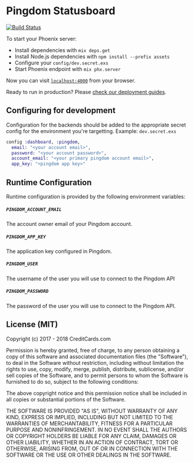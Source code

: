 # Pingdom Statusboard

[![Build Status](https://travis-ci.org/CreditCardsCom/pingdom-statusboard.svg?branch=master)](https://travis-ci.org/CreditCardsCom/pingdom-statusboard)

To start your Phoenix server:

  * Install dependencies with `mix deps.get`
  * Install Node.js dependencies with `npm install --prefix assets`
  * Configure your `config/dev.secret.exs`
  * Start Phoenix endpoint with `mix phx.server`

Now you can visit [`localhost:4000`](http://localhost:4000) from your browser.

Ready to run in production? Please [check our deployment guides](http://www.phoenixframework.org/docs/deployment).

## Configuring for development

Configuration for the backends should be added to the appropriate secret config for the environment you're targetting. Example: `dev.secret.exs`

```elixir
config :dashboard, :pingdom,
  email: "<your account email>",
  password: "<your account password>",
  account_email: "<your primary pingdom account email>",
  app_key: "<pingdom app key>"
```

## Runtime Configuration

Runtime configuration is provided by the following environment variables:

##### `PINGDOM_ACCOUNT_EMAIL`

The account owner email of your Pingdom account.

##### `PINGDOM_APP_KEY`

The application key configured in Pingdom.

##### `PINGDOM_USER`

The username of the user you will use to connect to the Pingdom API

##### `PINGDOM_PASSWORD`

The password of the user you will use to connect to the Pingdom API.

## License (MIT)

Copyright (c) 2017 - 2018 CreditCards.com

Permission is hereby granted, free of charge, to any person obtaining a copy
of this software and associated documentation files (the "Software"), to deal
in the Software without restriction, including without limitation the rights
to use, copy, modify, merge, publish, distribute, sublicense, and/or sell
copies of the Software, and to permit persons to whom the Software is
furnished to do so, subject to the following conditions:

The above copyright notice and this permission notice shall be included in all
copies or substantial portions of the Software.

THE SOFTWARE IS PROVIDED "AS IS", WITHOUT WARRANTY OF ANY KIND, EXPRESS OR
IMPLIED, INCLUDING BUT NOT LIMITED TO THE WARRANTIES OF MERCHANTABILITY,
FITNESS FOR A PARTICULAR PURPOSE AND NONINFRINGEMENT. IN NO EVENT SHALL THE
AUTHORS OR COPYRIGHT HOLDERS BE LIABLE FOR ANY CLAIM, DAMAGES OR OTHER
LIABILITY, WHETHER IN AN ACTION OF CONTRACT, TORT OR OTHERWISE, ARISING FROM,
OUT OF OR IN CONNECTION WITH THE SOFTWARE OR THE USE OR OTHER DEALINGS IN THE
SOFTWARE.
